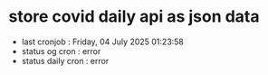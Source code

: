 # store covid daily api as json data

- last cronjob : Friday, 04 July 2025 01:23:58
- status og cron : error
- status daily cron : error
      
      